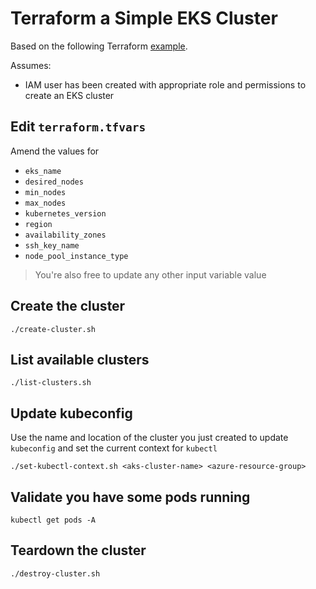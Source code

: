 # Terraform a Simple EKS Cluster

Based on the following Terraform [example](https://www.terraform.io/docs/providers/azurerm/r/kubernetes_cluster.htm).

Assumes:

* IAM user has been created with appropriate role and permissions to create an EKS cluster

## Edit `terraform.tfvars`

Amend the values for

* `eks_name`
* `desired_nodes`
* `min_nodes`
* `max_nodes`
* `kubernetes_version`
* `region`
* `availability_zones`
* `ssh_key_name`
* `node_pool_instance_type`

> You're also free to update any other input variable value

## Create the cluster

```
./create-cluster.sh
```

## List available clusters

```
./list-clusters.sh
```

## Update kubeconfig

Use the name and location of the cluster you just created to update `kubeconfig` and set the current context for `kubectl`

```
./set-kubectl-context.sh <aks-cluster-name> <azure-resource-group>
```

## Validate you have some pods running

```
kubectl get pods -A
```

## Teardown the cluster

```
./destroy-cluster.sh
```
